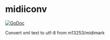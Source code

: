# midiiconv

[![GoDoc](https://godoc.org/github.com/tonychee7000/midiiconv?status.svg)](https://godoc.org/github.com/tonychee7000/midiiconv)

Convert xml text to utf-8 from m13253/midimark
